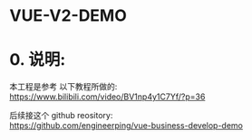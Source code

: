 # VUE-V2-DEMO
# 0. 说明:
本工程是参考 以下教程所做的: <br/>
https://www.bilibili.com/video/BV1np4y1C7Yf/?p=36

后续接这个 github reository: <br/>
https://github.com/engineerping/vue-business-develop-demo
